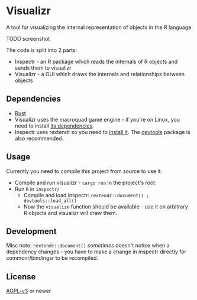 # Visualizr

A tool for visualizing the internal representation of objects in the R language

TODO screenshot

The code is split into 2 parts:
- Inspectr - an R package which reads the internals of R objects and sends them to visualizr
- Visualizr - a GUI which draws the internals and relationships between objects

## Dependencies

- [Rust](https://www.rust-lang.org/learn/get-started)
- Visualizr uses the macroquad game engine - if you're on Linux, you need to install [its dependencies](https://github.com/not-fl3/macroquad#linux).
- Inspectr uses rextendr so you need to [install it](https://github.com/extendr/rextendr#installation). The [devtools](https://github.com/r-lib/devtools) package is also recommended.

## Usage

Currently you need to compile this project from source to use it.

- Compile and run visualizr - `cargo run` in the project's root.
- Run `R` in `inspectr/`
    - Compile and load inspectr: `rextendr::document() ; devtools::load_all()`
    - Now the `visualize` function should be available - use it on arbitrary R objects and visualizr will draw them.

## Development

Misc note: `rextendr::document()` *sometimes* doesn't notice when a dependency changes - you have to make a change in inspectr directly for commonr/bindingsr to be recompiled.

## License

[AGPL-v3](LICENSE) or newer
